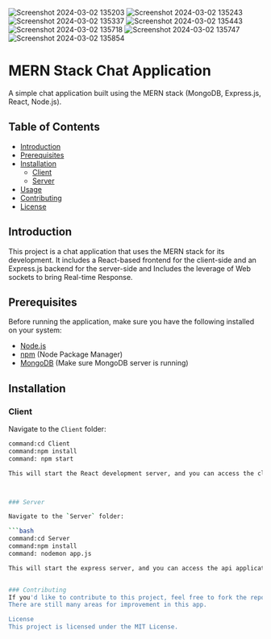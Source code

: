 ![Screenshot 2024-03-02 135203](https://github.com/NemroNeno/MERN_ChatApp/assets/138875480/3cc5b946-2811-4b2e-80de-da86d67a1d06)
![Screenshot 2024-03-02 135243](https://github.com/NemroNeno/MERN_ChatApp/assets/138875480/7fc8f16b-26bb-4dfe-9bdf-589b1d5d597a)
![Screenshot 2024-03-02 135337](https://github.com/NemroNeno/MERN_ChatApp/assets/138875480/039f3821-718b-4977-bcb1-b7a341966abf)
![Screenshot 2024-03-02 135443](https://github.com/NemroNeno/MERN_ChatApp/assets/138875480/8fefc3c3-d8a2-4346-989e-023ea67017d6)
![Screenshot 2024-03-02 135718](https://github.com/NemroNeno/MERN_ChatApp/assets/138875480/27bc2533-95e3-4da1-a76e-62e417c38f9a)
![Screenshot 2024-03-02 135747](https://github.com/NemroNeno/MERN_ChatApp/assets/138875480/5ef7e729-fb4c-48e6-8045-e3a4b70ef700)
![Screenshot 2024-03-02 135854](https://github.com/NemroNeno/MERN_ChatApp/assets/138875480/0784a815-edcd-44fa-8c90-e32a174c3848)


# MERN Stack Chat Application

A simple chat application built using the MERN stack (MongoDB, Express.js, React, Node.js).

## Table of Contents
- [Introduction](#introduction)
- [Prerequisites](#prerequisites)
- [Installation](#installation)
  - [Client](#client)
  - [Server](#server)
- [Usage](#usage)
- [Contributing](#contributing)
- [License](#license)

## Introduction

This project is a chat application that uses the MERN stack for its development. It includes a React-based frontend for the client-side and an Express.js backend for the server-side and Includes the leverage of Web sockets
to bring Real-time Response.

## Prerequisites

Before running the application, make sure you have the following installed on your system:

- [Node.js](https://nodejs.org/)
- [npm](https://www.npmjs.com/) (Node Package Manager)
- [MongoDB](https://www.mongodb.com/) (Make sure MongoDB server is running)

## Installation

### Client

Navigate to the `Client` folder:

```bash
command:cd Client
command:npm install
command: npm start

This will start the React development server, and you can access the client application at http://localhost:3000.



### Server

Navigate to the `Server` folder:

```bash
command:cd Server
command:npm install
command: nodemon app.js

This will start the express server, and you can access the api application at http://localhost:3200.


### Contributing
If you'd like to contribute to this project, feel free to fork the repository and submit pull requests. Contributions are always welcome!
There are still many areas for improvement in this app.

License
This project is licensed under the MIT License.

